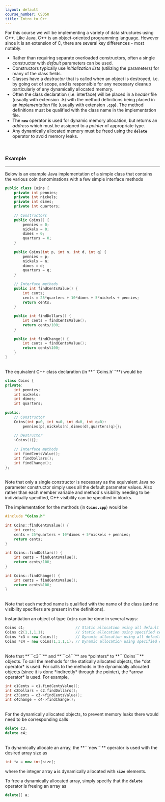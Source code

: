 ```yaml
---
layout: default
course_number: CS350
title: Intro to C++
---
```


For this course we will be implementing a variety of data structures using C++. Like Java, C++ is an object-oriented 
programming language. However since it is an extension of C, there are several key differences - most notably:

  - Rather than requiring separate overloaded constructors, often a single constructor with *default* parameters can be used.
  - Constructors typically use *initialization lists* (utilizing the parameters) for many of the class fields.
  - Classes have a *destructor* that is called when an object is destroyed, i.e. by going out of scope, and is responsible 
  for any necessary cleanup particularly of any dynamically allocated memory.
  - Often the class declaration (i.e. interface) will be placed in a *header* file (usually with extension **```.h```**) 
  with the method definitions being placed in an *implementation* file (usually with extension **```.cpp```**). The method 
  definitions must be qualified with the class name in the implementation file.
  - The **```new```** operator is used for dynamic memory allocation, but returns an *address* which must be assigned to 
  a *pointer* of appropriate type.
  - Any dynamically allocated memory must be freed using the **```delete```** operator to avoid memory leaks.
<br>


### Example

--- --- --- --- --- --- --- --- --- --- --- --- --- --- --- --- --- --- --- --- --- --- --- ---

Below is an example Java implementation of a simple class that contains the various coin denominations with a few simple interface methods


```cpp
public class Coins {
    private int pennies;
    private int nickels;
    private int dimes;
    private int quarters;
    
    // Constructors
    public Coins() {
        pennies = 0;
        nickels = 0;
        dimes = 0;
        quarters = 0;
    }
    
    public Coins(int p, int n, int d, int q) {
        pennies = p;
        nickels = n;
        dimes = d;
        quarters = q;
    }
    
    // Interface methods
    public int findCentsValue() {
        int cents;    
        cents = 25*quarters + 10*dimes + 5*nickels + pennies;    
        return cents;
    }
        
    public int findDollars() {
        int cents = findCentsValue();
        return cents/100;
    }
        
    public int findChange() {
        int cents = findCentsValue();
        return cents%100;
    }
}
```



<br>    
The equivalent C++ class declaration (in **```Coins.h```**) would be

```cpp
class Coins {
private:
    int pennies;
    int nickels;
    int dimes;
    int quarters;
        
public:
    // Constructor
    Coins(int p=0, int n=0, int d=0, int q=0):
        pennies(p),nickels(n),dimes(d),quarters(q){};
        
    // Destructor
    ~Coins(){};
        
    // Interface methods
    int findCentsValue();
    int findDollars();
    int findChange();
};
```

    
<br>
Note that only a single constructor is necessary as the equivalent Java no parameter constructor simply uses all the 
default parameter values. Also rather than each member variable and method's visibility needing to be individually 
specified, C++ visibility can be specified in blocks.

The implementation for the methods (in **```Coins.cpp```**) would be


```cpp
#include "Coins.h"
    
int Coins::findCentsValue() {
    int cents;
    cents = 25*quarters + 10*dimes + 5*nickels + pennies;
    return cents;
}
    
int Coins::findDollars() {
    int cents = findCentsValue();
    return cents/100;
}
    
int Coins::findChange() {
    int cents = findCentsValue();
    return cents%100;
}
```

    
<br>    
Note that each method name is qualified with the name of the class (and no visibility specifiers are present in the 
definitions).

Instantiation an object of type ```Coins``` can be done in several ways:

```cpp
Coins c1;                       // Static allocation using all default constructor values
Coins c2(1,1,1,1);              // Static allocation using specified constructor values
Coins *c3 = new Coins();        // Dynamic allocation using all default constructor values
Coins *c4 = new Coins(1,1,1,1); // Dynamic allocation using specified constructor values
```


<br>
Note that **```c3```** and **```c4```** are *pointers* to **```Coins```** objects. To call the methods for the statically 
allocated objects, the *dot operator* is used. For calls to the methods in the dynamically allocated objects (since it is 
done *indirectly* through the pointer), the *arrow operator* is used. For example,


```cpp
int c1Cents = c1.findCentsValue();
int c2Dollars = c2.findDollars();
int c3Cents = c3->findCentsValue();
int c4Change = c4->findChange();
```


<br>
For the dynamically allocated objects, to prevent memory leaks there would need to be corresponding calls

```cpp
delete c3;
delete c4;
```

    
<br>
To dynamically allocate an array, the **```new```** operator is used with the desired array size as

```cpp
int *a = new int[size];
```

    
where the integer array **```a```** is dynamically allocated with **```size```** elements.

To free a dynamically allocated array, simply specify that the **```delete```** operator is freeing an array as

```cpp
delete[] a;
```

